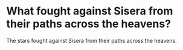 # What fought against Sisera from their paths across the heavens?

The stars fought against Sisera from their paths across the heavens.
